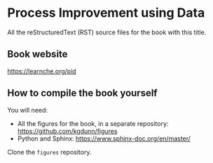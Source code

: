 # Process Improvement using Data

All the reStructuredText (RST) source files for the book with this title.

## Book website

https://learnche.org/pid

## How to compile the book yourself

You will need:

* All the figures for the book, in a separate repository: https://github.com/kgdunn/figures
* Python and Sphinx: https://www.sphinx-doc.org/en/master/

Clone the `figures` repository.
